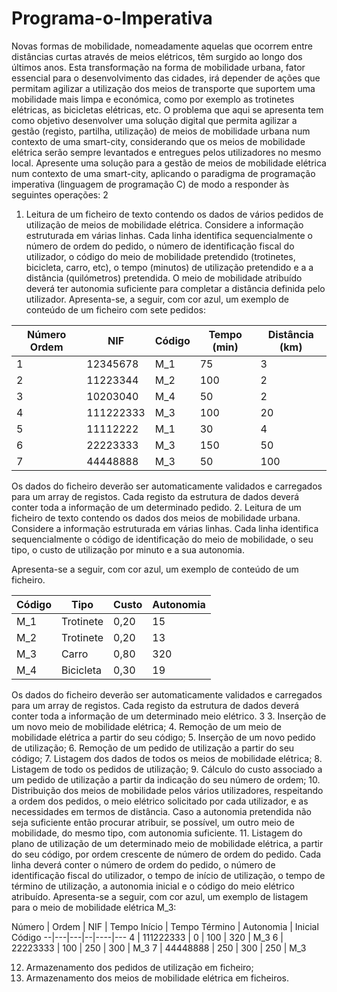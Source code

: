 # Programa-o-Imperativa

Novas formas de mobilidade, nomeadamente aquelas que ocorrem entre distâncias curtas através de meios
elétricos, têm surgido ao longo dos últimos anos. Esta transformação na forma de mobilidade urbana, fator
essencial para o desenvolvimento das cidades, irá depender de ações que permitam agilizar a utilização dos meios
de transporte que suportem uma mobilidade mais limpa e económica, como por exemplo as trotinetes elétricas, as
bicicletas elétricas, etc.
O problema que aqui se apresenta tem como objetivo desenvolver uma solução digital que permita agilizar a
gestão (registo, partilha, utilização) de meios de mobilidade urbana num contexto de uma smart-city, considerando
que os meios de mobilidade elétrica serão sempre levantados e entregues pelos utilizadores no mesmo local.
Apresente uma solução para a gestão de meios de mobilidade elétrica num contexto de uma smart-city, aplicando o
paradigma de programação imperativa (linguagem de programação C) de modo a responder às seguintes
operações:
2
1. Leitura de um ficheiro de texto contendo os dados de vários pedidos de utilização de meios de mobilidade
elétrica. Considere a informação estruturada em várias linhas. Cada linha identifica sequencialmente o
número de ordem do pedido, o número de identificação fiscal do utilizador, o código do meio de
mobilidade pretendido (trotinetes, bicicleta, carro, etc), o tempo (minutos) de utilização pretendido e a a
distância (quilómetros) pretendida. O meio de mobilidade atribuído deverá ter autonomia suficiente para
completar a distância definida pelo utilizador.
Apresenta-se, a seguir, com cor azul, um exemplo de conteúdo de um ficheiro com sete pedidos:

Número Ordem | NIF | Código | Tempo (min) | Distância (km)
-----|------|-----|-----|----
 1 | 12345678 | M_1 | 75 | 3
 2 | 11223344 | M_2 | 100 | 2
 3 | 10203040 | M_4 | 50 | 2
 4 | 111222333| M_3 | 100 | 20
 5 | 11112222 | M_1 | 30 | 4
 6 | 22223333 | M_3 | 150 | 50
 7 | 44448888 | M_3 | 50 | 100
 
Os dados do ficheiro deverão ser automaticamente validados e carregados para um array de registos.
Cada registo da estrutura de dados deverá conter toda a informação de um determinado pedido.
2. Leitura de um ficheiro de texto contendo os dados dos meios de mobilidade urbana. Considere a
informação estruturada em várias linhas. Cada linha identifica sequencialmente o código de identificação
do meio de mobilidade, o seu tipo, o custo de utilização por minuto e a sua autonomia.

Apresenta-se a seguir, com cor azul, um exemplo de conteúdo de um ficheiro.

Código | Tipo | Custo | Autonomia
--|---|---|--
 M_1 | Trotinete | 0,20 | 15
 M_2 | Trotinete | 0,20 | 13
 M_3 | Carro | 0,80 | 320
 M_4 | Bicicleta | 0,30 | 19
 
Os dados do ficheiro deverão ser automaticamente validados e carregados para um array de registos.
Cada registo da estrutura de dados deverá conter toda a informação de um determinado meio elétrico.
3
3. Inserção de um novo meio de mobilidade elétrica;
4. Remoção de um meio de mobilidade elétrica a partir do seu código;
5. Inserção de um novo pedido de utilização;
6. Remoção de um pedido de utilização a partir do seu código;
7. Listagem dos dados de todos os meios de mobilidade elétrica;
8. Listagem de todo os pedidos de utilização;
9. Cálculo do custo associado a um pedido de utilização a partir da indicação do seu número de ordem;
10. Distribuição dos meios de mobilidade pelos vários utilizadores, respeitando a ordem dos pedidos, o meio
elétrico solicitado por cada utilizador, e as necessidades em termos de distância. Caso a autonomia pretendida
não seja suficiente então procurar atribuir, se possível, um outro meio de mobilidade, do mesmo tipo, com
autonomia suficiente.
11. Listagem do plano de utilização de um determinado meio de mobilidade elétrica, a partir do seu código, por
ordem crescente de número de ordem do pedido. Cada linha deverá conter o número de ordem do pedido, o
número de identificação fiscal do utilizador, o tempo de início de utilização, o tempo de término de utilização, a
autonomia inicial e o código do meio elétrico atribuído.
Apresenta-se a seguir, com cor azul, um exemplo de listagem para o meio de mobilidade elétrica M_3:

Número | Ordem | NIF | Tempo Início | Tempo Término | Autonomia | Inicial Código
--|---|---|--|----|---
  4 | 111222333 | 0 | 100 | 320 | M_3
  6 | 22223333 | 100 | 250 | 300 | M_3
  7 | 44448888 | 250 | 300 | 250 | M_3
  
12. Armazenamento dos pedidos de utilização em ficheiro;
13. Armazenamento dos meios de mobilidade elétrica em ficheiros.
